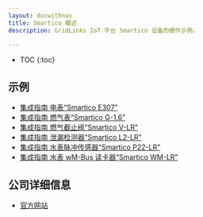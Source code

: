 ```yaml
---
layout: docwithnav
title: Smartico 概述
description: GridLinks IoT 平台 Smartico 设备的硬件示例。

---
```


* TOC
{:toc}

## 示例

 - [集成指南 电表“Smartico E307”](/docs/samples/smartico/elec-meter-lorawan/Electricity_Meter_LoRaWAN/)
 - [集成指南 燃气表“Smartico G-1.6”](/docs/samples/smartico/gas-meter-lorawan/Gas_Meter_LoRaWAN/)
 - [集成指南 燃气截止阀“Smartico V-LR”](/docs/samples/smartico/gas-valve-lorawan/Gas_Valve_LoRaWAN/)
 - [集成指南 泄漏检测器“Smartico L2-LR”](/docs/samples/smartico/leaks-detector-lorawan/Leaks_Detector_LoRaWAN/)
 - [集成指南 水表脉冲传感器“Smartico P22-LR”](/docs/samples/smartico/pulse-sensor-lorawan/Pulse_Sensor_LoRaWAN/)
 - [集成指南 水表 wM-Bus 读卡器“Smartico WM-LR”](/docs/samples/smartico/wm-bus-lorawan/wMBus_Reader_LoRaWAN/)

## 公司详细信息

 - [官方网站](https://smartico.biz/en/)